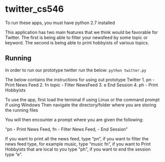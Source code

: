 # twitter_cs546
To run these apps, you must have python 2.7 installed

This application has two main features that we think would be favorable for Twitter.
The first is being able to filter your newsfeed by some topic or keyword. The second is
being able to print hobbyists of various topics.

## Running
In order to run our prototype twitter run the below:
`python twitter.py`

The below contains the instructions for using out prototype Twitter
    1. pn - Print News Feed
    2. fn topic - Filter NewsFeed
    3. e End Session
    4. ph - Print Hobbyists
    
To use the app, first load the terminal if using Linux or the command prompt if using Windows
Then navigate the directory/folder where you are storing the running files

You will then encounter a prompt where you are given the following: 

“pn - Print News Feed, fn - Filter News Feed, - End Session”

If you want to print all the news feed, type “pn”, if you want to filter the news feed type, for example music, type “music fn”, if you want to Print Hobbyists that are local to you type "ph", if you want to end the session type “e”.


